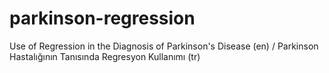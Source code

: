 # parkinson-regression
Use of Regression in the Diagnosis of Parkinson's Disease (en) / Parkinson Hastalığının Tanısında Regresyon Kullanımı (tr)
